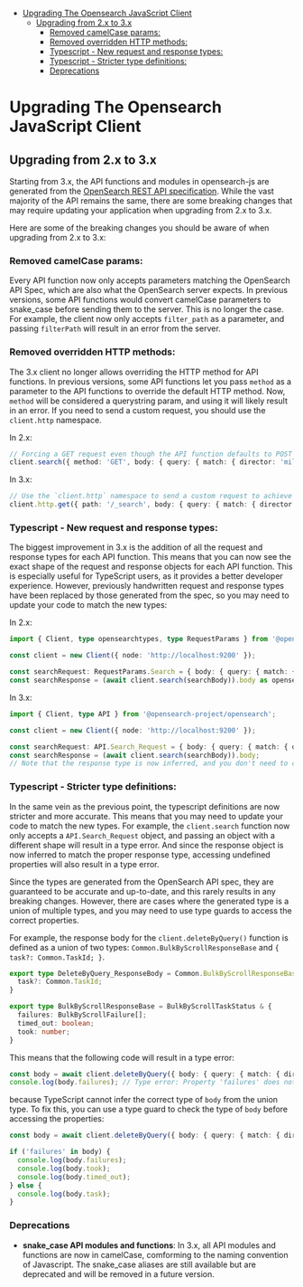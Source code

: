 <!-- TOC -->
* [Upgrading The Opensearch JavaScript Client](#upgrading-the-opensearch-javascript-client)
  * [Upgrading from 2.x to 3.x](#upgrading-from-2x-to-3x)
    * [Removed camelCase params:](#removed-camelcase-params-)
    * [Removed overridden HTTP methods:](#removed-overridden-http-methods-)
    * [Typescript - New request and response types:](#typescript---new-request-and-response-types-)
    * [Typescript - Stricter type definitions:](#typescript---stricter-type-definitions)
    * [Deprecations](#deprecations)
<!-- TOC -->

# Upgrading The Opensearch JavaScript Client
## Upgrading from 2.x to 3.x
Starting from 3.x, the API functions and modules in opensearch-js are generated from the [OpenSearch REST API specification](https://github.com/opensearch-project/opensearch-api-specification/). While the vast majority of the API remains the same, there are some breaking changes that may require updating your application when upgrading from 2.x to 3.x.

Here are some of the breaking changes you should be aware of when upgrading from 2.x to 3.x:

### Removed camelCase params: 
Every API function now only accepts parameters matching the OpenSearch API Spec, which are also what the OpenSearch server expects. In previous versions, some API functions would convert camelCase parameters to snake_case before sending them to the server. This is no longer the case. For example, the client now only accepts `filter_path` as a parameter, and passing `filterPath` will result in an error from the server.

### Removed overridden HTTP methods: 
The 3.x client no longer allows overriding the HTTP method for API functions. In previous versions, some API functions let you pass `method` as a parameter to the API functions to override the default HTTP method. Now, `method` will be considered a querystring param, and using it will likely result in an error. If you need to send a custom request, you should use the `client.http` namespace.

In 2.x:
```ts
// Forcing a GET request even though the API function defaults to POST for search request with a body
client.search({ method: 'GET', body: { query: { match: { director: 'miller' } } } });
```

In 3.x:
```ts
// Use the `client.http` namespace to send a custom request to achieve the same effect
client.http.get({ path: '/_search', body: { query: { match: { director: 'miller' } } } });
```


### Typescript - New request and response types: 
The biggest improvement in 3.x is the addition of all the request and response types for each API function. This means that you can now see the exact shape of the request and response objects for each API function. This is especially useful for TypeScript users, as it provides a better developer experience. However, previously handwritten request and response types have been replaced by those generated from the spec, so you may need to update your code to match the new types:

In 2.x:
```ts
import { Client, type opensearchtypes, type RequestParams } from '@opensearch-project/opensearch';

const client = new Client({ node: 'http://localhost:9200' });

const searchRequest: RequestParams.Search = { body: { query: { match: { director: 'miller' } } } };
const searchResponse = (await client.search(searchBody)).body as opensearchtypes.SearchResponse;
```

In 3.x:
```ts
import { Client, type API } from '@opensearch-project/opensearch';

const client = new Client({ node: 'http://localhost:9200' });

const searchRequest: API.Search_Request = { body: { query: { match: { director: 'miller' } } } };
const searchResponse = (await client.search(searchBody)).body; 
// Note that the response type is now inferred, and you don't need to cast with `as API.Search_ResponseBody`
```

### Typescript - Stricter type definitions:
In the same vein as the previous point, the typescript definitions are now stricter and more accurate. This means that you may need to update your code to match the new types. For example, the `client.search` function now only accepts a `API.Search_Request` object, and passing an object with a different shape will result in a type error. And since the response object is now inferred to match the proper response type, accessing undefined properties will also result in a type error. 

Since the types are generated from the OpenSearch API spec, they are guaranteed to be accurate and up-to-date, and this rarely results in any breaking changes. However, there are cases where the generated type is a union of multiple types, and you may need to use type guards to access the correct properties.

For example, the response body for the `client.deleteByQuery()` function is defined as a union of two types: `Common.BulkByScrollResponseBase` and `{ task?: Common.TaskId; }`.

```ts
export type DeleteByQuery_ResponseBody = Common.BulkByScrollResponseBase | {
  task?: Common.TaskId;
}

export type BulkByScrollResponseBase = BulkByScrollTaskStatus & {
  failures: BulkByScrollFailure[];
  timed_out: boolean;
  took: number;
}
```
This means that the following code will result in a type error:
```ts
const body = await client.deleteByQuery({ body: { query: { match: { director: 'miller' } } } }).body;
console.log(body.failures); // Type error: Property 'failures' does not exist on type { task?: TaskId; }'.
```
because TypeScript cannot infer the correct type of `body` from the union type. To fix this, you can use a type guard to check the type of `body` before accessing the properties:
```ts
const body = await client.deleteByQuery({ body: { query: { match: { director: 'miller' } } } }).body;

if ('failures' in body) {
  console.log(body.failures);
  console.log(body.took);
  console.log(body.timed_out);
} else {
  console.log(body.task);
}
```

### Deprecations

- **snake_case API modules and functions**: In 3.x, all API modules and functions are now in camelCase, comforming to the naming convention of Javascript. The snake_case aliases are still available but are deprecated and will be removed in a future version.